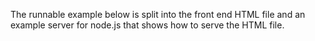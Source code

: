 The runnable example below is split into the front end HTML file and an example server for node.js that shows how to serve the HTML file.
